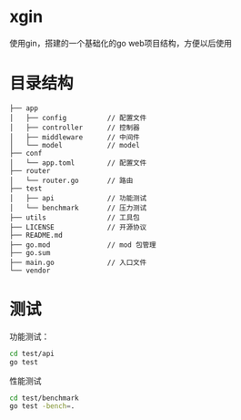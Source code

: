 # xgin

使用gin，搭建的一个基础化的go web项目结构，方便以后使用

# 目录结构

```
├── app
│   ├── config          // 配置文件
│   ├── controller      // 控制器
│   ├── middleware      // 中间件
│   └── model           // model
├── conf
│   └── app.toml        // 配置文件
├── router
│   └── router.go       // 路由
├── test
│   ├── api             // 功能测试
│   └── benchmark       // 压力测试
├── utils               // 工具包
├── LICENSE             // 开源协议
├── README.md
├── go.mod              // mod 包管理
├── go.sum
├── main.go             // 入口文件
└── vendor
```

# 测试

功能测试：

```sh
cd test/api
go test
```

性能测试

```sh
cd test/benchmark
go test -bench=.
```
